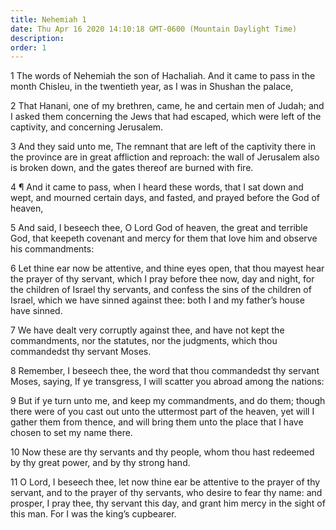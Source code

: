 ```yaml
---
title: Nehemiah 1
date: Thu Apr 16 2020 14:10:18 GMT-0600 (Mountain Daylight Time)
description: 
order: 1
---
```


<p>
  1 The words of Nehemiah the son of Hachaliah. And it came to pass in the month
  Chisleu, in the twentieth year, as I was in Shushan the palace,
</p>
<p>
  2 That Hanani, one of my brethren, came, he and certain men of Judah; and I
  asked them concerning the Jews that had escaped, which were left of the
  captivity, and concerning Jerusalem.
</p>
<p>
  3 And they said unto me, The remnant that are left of the captivity there in
  the province are in great affliction and reproach: the wall of Jerusalem also
  is broken down, and the gates thereof are burned with fire.
</p>
<p>
  4 &#xB6; And it came to pass, when I heard these words, that I sat down and
  wept, and mourned certain days, and fasted, and prayed before the God of
  heaven,
</p>
<p>
  5 And said, I beseech thee, O Lord God of heaven, the great and terrible God,
  that keepeth covenant and mercy for them that love him and observe his
  commandments:
</p>
<p>
  6 Let thine ear now be attentive, and thine eyes open, that thou mayest hear
  the prayer of thy servant, which I pray before thee now, day and night, for
  the children of Israel thy servants, and confess the sins of the children of
  Israel, which we have sinned against thee: both I and my father&#x2019;s house
  have sinned.
</p>
<p>
  7 We have dealt very corruptly against thee, and have not kept the
  commandments, nor the statutes, nor the judgments, which thou commandedst thy
  servant Moses.
</p>
<p>
  8 Remember, I beseech thee, the word that thou commandedst thy servant Moses,
  saying, If ye transgress, I will scatter you abroad among the nations:
</p>
<p>
  9 But if ye turn unto me, and keep my commandments, and do them; though there
  were of you cast out unto the uttermost part of the heaven, yet will I gather
  them from thence, and will bring them unto the place that I have chosen to set
  my name there.
</p>
<p>
  10 Now these are thy servants and thy people, whom thou hast redeemed by thy
  great power, and by thy strong hand.
</p>
<p>
  11 O Lord, I beseech thee, let now thine ear be attentive to the prayer of thy
  servant, and to the prayer of thy servants, who desire to fear thy name: and
  prosper, I pray thee, thy servant this day, and grant him mercy in the sight
  of this man. For I was the king&#x2019;s cupbearer.
</p>
